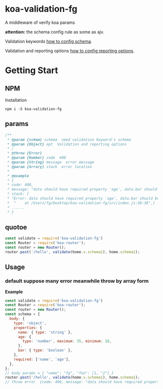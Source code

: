 # koa-validation-fg
A middleware of verify koa params

__attention:__
the schema config rule as some as ajv.

Validation keywords  [how to config schema](https://github.com/ajv-validator/ajv#validation-keywords).

Validation and reporting options  [how to config reporting options](https://github.com/ajv-validator/ajv#validation-and-reporting-options).

# Getting Start

## NPM

Installation

```shell
npm i -S koa-validation-fg
```
## params
```javascript
/**
 * @param {schem} schema  need validation keyword's schema
 * @param {Object} opt  Validation and reporting options
 * /
 * @throw {Error}
 * @param {Number} code  400
 * @param {String} message  error message
 * @param {Arrary} stack  error location
 * 
 * @example
 * {
 * code: 400, 
 * message: "data should have required property 'age', data.bar should be boolean", 
 * stack: [ 
 * "Error: data should have required property 'age', data.bar should be boolean",
 *  "    at /Users/fg/Desktop/koa-validation-fg/src/index.js:38:38",]
 * ......
 * }
```

## quotoe
```javascript
const validate = require('koa-validation-fg')
const Router = require('koa-router');
const router = new Router();
router.post('/hello', validate(home.v.schema1), home.schema1);

```
## Usage

### default suppose many error meanwhile throw by array form

**Example**
```javascript
const validate = require('koa-validation-fg')
const Router = require('koa-router');
const router = new Router();
const schema = {
  body: {
    type: 'object',
    properties: {
      name: { type: 'string' },
      age: {
        type: 'number', maximum: 35, minimum: 18,
      },
      bar: { type: 'boolean' },
    },
    required: ['name', 'age'],
  },
};
// body params = { "name": "fg", "foo": [1, "2"] }
router.post('/hello', validate(home.v.schema1), home.schema1);
// throw error  {code: 400, message: "data should have required property 'age', data.bar should be boolean"}
```

